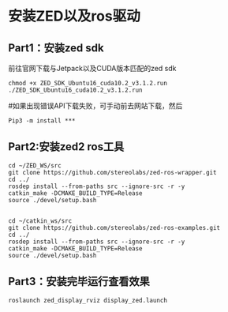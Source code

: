 # 安装**ZED**以及**ros**驱动

## Part1：安装zed sdk

前往官网下载与Jetpack以及CUDA版本匹配的zed sdk 

```
chmod +x ZED_SDK_Ubuntu16_cuda10.2_v3.1.2.run 
./ZED_SDK_Ubuntu16_cuda10.2_v3.1.2.run 
```

\#如果出现错误API下载失败，可手动前去网站下载，然后 

```
Pip3 -m install *** 
```



## Part2:安装zed2 ros工具

```
cd ~/ZED_WS/src 
git clone https://github.com/stereolabs/zed-ros-wrapper.git 
cd ../ 
rosdep install --from-paths src --ignore-src -r -y 
catkin_make -DCMAKE_BUILD_TYPE=Release 
source ./devel/setup.bash 
 

cd ~/catkin_ws/src 
git clone https://github.com/stereolabs/zed-ros-examples.git 
cd ../ 
rosdep install --from-paths src --ignore-src -r -y 
catkin_make -DCMAKE_BUILD_TYPE=Release 
source ./devel/setup.bash 
```

 

## Part3：安装完毕运行查看效果

```
roslaunch zed_display_rviz display_zed.launch 
```

 

 

 

 

 

 

 

 

 